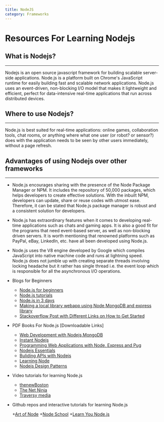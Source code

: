 ```yaml
---
title: NodeJS
category: Frameworks
---
```


# Resources For Learning Nodejs

## What is Nodejs?

---

Nodejs is an open source javascript framework for building scalable server-side applications.
Node.js is a platform built on Chrome's JavaScript runtime for easily building fast and scalable network applications. Node.js uses an event-driven, non-blocking I/O model that makes it lightweight and efficient, perfect for data-intensive real-time applications that run across distributed devices.

## Where to use Nodejs?

---

Node.js is best suited for real-time applications: online games, collaboration tools, chat rooms, or anything where what one user (or robot? or sensor?) does with the application needs to be seen by other users immediately, without a page refresh.

## Advantages of using Nodejs over other frameworks

---

- Node.js encourages sharing with the presence of the Node Package Manager or NPM. It includes the repository of 50,000 packages, which helps developers to create effective solutions. With the inbuilt NPM, developers can update, share or reuse codes with utmost ease. Therefore, it can be stated that Node.js package manager is robust and a consistent solution for developers.

- Node.js has extraordinary features when it comes to developing real-time applications such as chats and gaming apps. It is also a good fit for the programs that need event-based server, as well as non-blocking driven servers. It is worth mentioning that renowned platforms such as PayPal, eBay, LinkedIn, etc. have all been developed using Node.js.

- Node.js uses the V8 engine developed by Google which compiles JavaScript into native machine code and runs at lightning speed. Node.js does not jumble up with creating separate threads involving locking headache but it rather has single thread i.e. the event loop which is responsible for all the asynchronous I/O operations.

- Blogs for Beginners

  - [Node.js for beginners](https://code.tutsplus.com/tutorials/nodejs-for-beginners--net-26314)
  - [Node.js tutorials](http://www.tutorialsteacher.com/nodejs/nodejs-tutorials)
  - [Node.js in 3 days](https://www.guru99.com/node-js-tutorial.html)
  - [Making a local library webapp using Node,MongoDB and express library](https://developer.mozilla.org/en-US/docs/Learn/Server-side/Express_Nodejs)
  - [Stackoverflow Post with Different Links on How to Get Started](https://stackoverflow.com/questions/2353818/how-do-i-get-started-with-node-js)

- PDF Books For Node.js [Downloadable Links]

  - [Web Development with Nodejs,MongoDB](http://www.allitebooks.com/web-development-with-mongodb-and-nodejs/)
  - [Instant Nodejs](http://www.allitebooks.com/instant-node-js-starter/)
  - [Programming Web Applications with Node, Express and Pug](http://www.allitebooks.com/programming-web-applications-with-node-express-and-pug/)
  - [Nodejs Essentials](http://www.allitebooks.com/node-js-essentials/)
  - [Buliding APIs with Nodejs](http://www.allitebooks.com/building-apis-with-node-js/)
  - [Learning Node](http://www.allitebooks.com/learning-node-2nd-edition/)
  - [Nodejs Design Patterns](http://www.allitebooks.com/node-js-design-patterns/)

- Video tutorials for learning Node.js

  - [thenewBoston](https://www.youtube.com/watch?v=-u-j7uqU7sI&list=PL6gx4Cwl9DGBMdkKFn3HasZnnAqVjzHn_)
  - [The Net Ninja](https://www.youtube.com/watch?v=w-7RQ46RgxU&list=PL4cUxeGkcC9gcy9lrvMJ75z9maRw4byYp)
  - [Traversy media](https://www.youtube.com/watch?v=U8XF6AFGqlc)

- Github repos and interactive tutorials for learning Node.js

  +[Art of Node](https://github.com/maxogden/art-of-node) +[Node School](https://nodeschool.io/) +[Learn You Node.js](https://github.com/workshopper/learnyounode#learn-you-the-nodejs-for-much-win)

